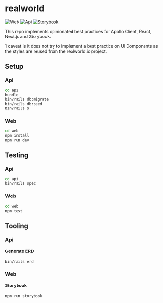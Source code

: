 # realworld

![Web](https://github.com/lifeiscontent/realworld/workflows/Web/badge.svg?branch=master)
![Api](https://github.com/lifeiscontent/realworld/workflows/Api/badge.svg?branch=master)
[![Storybook](https://cdn.jsdelivr.net/gh/storybookjs/brand@master/badge/badge-storybook.svg)](https://master--5fcdd27b2771900021fc381e.chromatic.com)

This repo implements opinionated best practices for Apollo Client, React, Next.js and Storybook.

1 caveat is it does not try to implement a best practice on UI Components as the styles are reused from the [realworld.io](https://github.com/gothinkster/realworld) project.

## Setup

### Api

```sh
cd api
bundle
bin/rails db:migrate
bin/rails db:seed
bin/rails s
```

### Web

```sh
cd web
npm install
npm run dev
```

## Testing

### Api

```sh
cd api
bin/rails spec
```

### Web

```sh
cd web
npm test
```

## Tooling

### Api

#### Generate ERD

```sh
bin/rails erd
```

### Web

#### Storybook

```sh
npm run storybook
```
